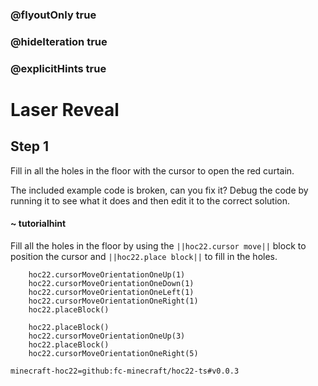 ### @flyoutOnly true
### @hideIteration true
### @explicitHints true


# Laser Reveal

## Step 1
Fill in all the holes in the floor with the cursor to open the red curtain.

The included example code is broken, can you fix it? Debug the code by running it to see what it does and then edit it to the correct solution.

#### ~ tutorialhint 
Fill all the holes in the floor by using the ``||hoc22.cursor move||`` block to position the cursor and ``||hoc22.place block||`` to fill in the holes.



```ghost
    hoc22.cursorMoveOrientationOneUp(1)
    hoc22.cursorMoveOrientationOneDown(1)
    hoc22.cursorMoveOrientationOneLeft(1)
    hoc22.cursorMoveOrientationOneRight(1)
    hoc22.placeBlock()
```
```template  
    hoc22.placeBlock()
    hoc22.cursorMoveOrientationOneUp(3)       
    hoc22.placeBlock() 
    hoc22.cursorMoveOrientationOneRight(5)
```
```package
minecraft-hoc22=github:fc-minecraft/hoc22-ts#v0.0.3
```